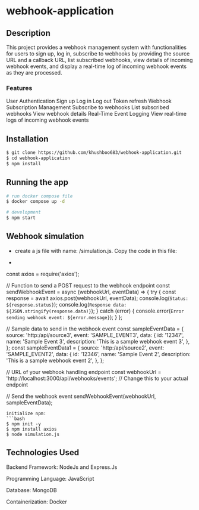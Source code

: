 # webhook-application

## Description

This project provides a webhook management system with functionalities for users to sign up, log in, subscribe to webhooks by providing the source URL and a callback URL, list subscribed webhooks, view details of incoming webhook events, and display a real-time log of incoming webhook events as they are processed.

### Features
User Authentication
Sign up
Log in
Log out
Token refresh
Webhook Subscription Management
Subscribe to webhooks
List subscribed webhooks
View webhook details
Real-Time Event Logging
View real-time logs of incoming webhook events

## Installation

```bash
$ git clone https://github.com/khushboo683/webhook-application.git
$ cd webhook-application
$ npm install
```

## Running the app

```bash
# run docker compose file
$ docker compose up -d

# development
$ npm start

```
## Webhook simulation
- create a js file with name: /simulation.js. Copy the code in this file:
- ```bash
const axios = require('axios');

// Function to send a POST request to the webhook endpoint
const sendWebhookEvent = async (webhookUrl, eventData) => {
  try {
    const response = await axios.post(webhookUrl, eventData);
    console.log(`Status: ${response.status}`);
    console.log(`Response data: ${JSON.stringify(response.data)}`);
  } catch (error) {
    console.error(`Error sending webhook event: ${error.message}`);
  }
};

// Sample data to send in the webhook event
const sampleEventData = {
  source: 'http:/api/source3',
  event: 'SAMPLE_EVENT3',
  data: {
    id: '12347',
    name: 'Sample Event 3',
    description: 'This is a sample webhook event 3',
  },
};
const sampleEventData1 = {
    source: 'http:/api/source2',
    event: 'SAMPLE_EVENT2',
    data: {
      id: '12346',
      name: 'Sample Event 2',
      description: 'This is a sample webhook event 2',
    },
  };

// URL of your webhook handling endpoint
const webhookUrl = 'http://localhost:3000/api/webhooks/events'; // Change this to your actual endpoint

// Send the webhook event
sendWebhookEvent(webhookUrl, sampleEventData);
```
initialize npm:
```bash
$ npm init -y
$ npm install axios
$ node simulation.js
```

## Technologies Used

Backend Framework: NodeJs and Express.Js

Programming Language: JavaScript

Database: MongoDB

Containerization: Docker

